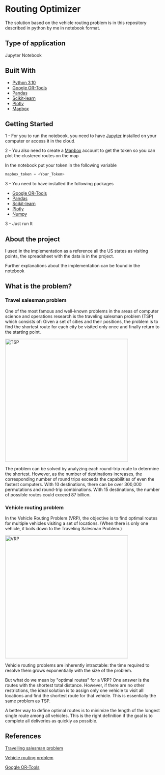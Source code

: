 # Routing Optimizer

The solution based on the vehicle routing problem is in this repository described in python by me in notebook format.

## Type of application
  Jupyter Notebook

## Built With
- [Python 3.10](https://www.python.org/)
- [Google OR-Tools](https://developers.google.com/optimization)
- [Pandas](https://pandas.pydata.org/)
- [Scikit-learn](https://scikit-learn.org/stable/)
- [Plotly](https://plotly.com/)
- [Mapbox](https://www.mapbox.com/)

## Getting Started

1 - For you to run the notebook, you need to have [Jupyter](https://jupyter.org/) installed on your computer or access it in the cloud.

2 - You also need to create a [Mapbox](https://www.mapbox.com/) account to get the token so you can plot the clustered routes on the map

In the notebook put your token in the following variable

```py
mapbox_token = <Your_Token>
```

3 - You need to have installed the following packages

- [Google OR-Tools](https://developers.google.com/optimization/install)
- [Pandas](https://pandas.pydata.org/docs/getting_started/install.html)
- [Scikit-learn](https://scikit-learn.org/stable/install.html)
- [Plotly](https://plotly.com/python/getting-started/)
- [Numpy](https://numpy.org/install/)

3 - Just run It

## About the project

I used in the implementation as a reference all the US states as visiting points, the spreadsheet with the data is in the project.

Further explanations about the implementation can be found in the notebook

## What is the problem?

### Travel salesman problem

One of the most famous and well-known problems in the areas of computer science and operations research is the traveling salesman problem (TSP) which consists of: Given a set of cities and their positions, the problem is to find the shortest route for each city be visited only once and finally return to the starting point.

<img src="https://i.makeagif.com/media/4-25-2016/UZrVqj.gif" alt="TSP" width="400"/>

The problem can be solved by analyzing each round-trip route to determine the shortest. However, as the number of destinations increases, the corresponding number of round trips exceeds the capabilities of even the fastest computers. With 10 destinations, there can be over 300,000 permutations and round-trip combinations. With 15 destinations, the number of possible routes could exceed 87 billion.

### Vehicle routing problem

In the Vehicle Routing Problem (VRP), the objective is to find optimal routes for multiple vehicles visiting a set of locations. (When there is only one vehicle, it boils down to the Traveling Salesman Problem.)

<img src="https://developers.google.com/optimization/images/routing/vrpgs_solution.svg" alt="VRP" width="400"/>

Vehicle routing problems are inherently intractable: the time required to resolve them grows exponentially with the size of the problem.

But what do we mean by "optimal routes" for a VRP? One answer is the routes with the shortest total distance. However, if there are no other restrictions, the ideal solution is to assign only one vehicle to visit all locations and find the shortest route for that vehicle. This is essentially the same problem as TSP.

A better way to define optimal routes is to minimize the length of the longest single route among all vehicles. This is the right definition if the goal is to complete all deliveries as quickly as possible. 


## References

[Travelling salesman problem](https://en.wikipedia.org/wiki/Travelling_salesman_problem)

[Vehicle routing problem](https://en.wikipedia.org/wiki/Vehicle_routing_problem)

[Google OR-Tools](https://developers.google.com/optimization)
 



